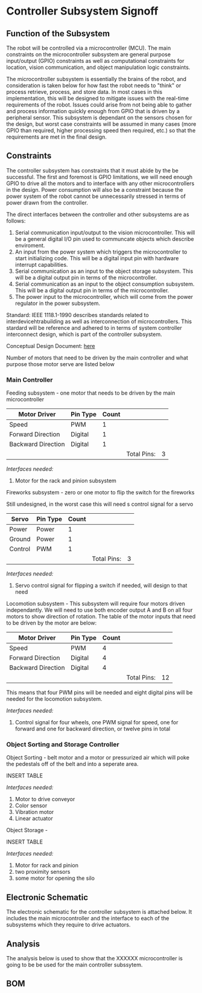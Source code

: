# Controller Subsystem Signoff

## Function of the Subsystem

The robot will be controlled via a microcontroller (MCU). The main constraints on the microcontroller subsystem are general purpose input/output (GPIO) constraints as well as computational constraints for location, vision communication, and object manipulation logic constraints. 

The microcontroller subsystem is essentially the brains of the robot, and consideration is taken below for how fast the robot needs to "think" or process retrieve, process, and store data. In most cases in this implementation, this will be designed to mitigate issues with the real-time requirements of the robot. Issues could arise from not being able to gather and process information quickly enough from GPIO that is driven by a peripheral sensor. This subsystem is dependant on the sensors chosen for the design, but worst case constraints will be assumed in many cases (more GPIO than required, higher processing speed then required, etc.) so that the requirements are met in the final design. 

## Constraints

The controller subsystem has constraints that it must abide by the be successful. The first and foremost is GPIO limitations, we will need enough GPIO to drive all the motors and to interface with any other microcontrollers in the design. Power consumption will also be a constraint because the power system of the robot cannot be unnecessarily stressed in terms of power drawn from the controller. 

The direct interfaces between the controller and other subsystems are as follows:

1. Serial communication input/output to the vision microcontroller. This will be a general digital I/O pin used to communcate objects which describe enviroment.
2. An input from the power system which triggers the microcontroller to start initializing code. This will be a digital input pin with hardware interrupt capabilities. 
3. Serial communication as an input to the object storage subsystem. This will be a digital output pin in terms of the microcontroller. 
4. Serial communication as an input to the object consumption subsystem. This will be a digital output pin in terms of the microcontroller.
5. The power input to the microcontroller, which will come from the power regulator in the power subsystem.  

Standard: IEEE 1118.1-1990 describes standards related to interdevicehtrabuilding as well as interconnection of microcontrollers. This stardard will be reference and adhered to in terms of system controller interconnect design, which is part of the controller subsystem. 

Conceptual Design Document: [here](https://github.com/nathan-gardner/CapstoneRepo/blob/main/Reports/Team2_ConceptualDesignandPlanningFinal.pdf)

Number of motors that need to be driven by the main controller and what purpose those motor serve are listed below

### Main Controller

Feeding subsystem - one motor that needs to be driven by the main microcontroller

| Motor Driver       | Pin Type | Count |             |   |
|--------------------|----------|-------|-------------|---|
| Speed              | PWM      | 1     |             |   |
| Forward Direction  | Digital  | 1     |             |   |
| Backward Direction | Digital  | 1     |             |   |
|                    |          |       | Total Pins: | 3 |

_Interfaces needed:_ 
1. Motor for the rack and pinion subsystem

Fireworks subsystem - zero or one motor to flip the switch for the fireworks

Still undesigned, in the worst case this will need s control signal for a servo

| Servo   | Pin Type | Count |             |   |
|---------|----------|-------|-------------|---|
| Power   | Power    | 1     |             |   |
| Ground  | Power    | 1     |             |   |
| Control | PWM      | 1     |             |   |
|         |          |       | Total Pins: | 3 |

_Interfaces needed:_ 
1. Servo control signal for flipping a switch if needed, will design to that need 

Locomotion subsystem - This subsystem will require four motors driven independantly. We will need to use both encoder output A and B on all four motors to show direction of rotation. The table of the motor inputs that need to be driven by the motor are below:

| Motor Driver       | Pin Type | Count |             |    |
|--------------------|----------|-------|-------------|----|
| Speed              | PWM      | 4     |             |    |
| Forward Direction  | Digital  | 4     |             |    |
| Backward Direction | Digital  | 4     |             |    |
|                    |          |       | Total Pins: | 12 |

This means that four PWM pins will be needed and eight digital pins will be needed for the locomotion subsystem. 

_Interfaces needed:_ 
1. Control signal for four wheels, one PWM signal for speed, one for forward and one for backward direction, or twelve pins in total

### Object Sorting and Storage Controller

Object Sorting - belt motor and a motor or pressurized air which will poke the pedestals off of the belt and into a seperate area.

INSERT TABLE

_Interfaces needed:_ 
1. Motor to drive conveyor 
2. Color sensor
3. Vibration motor
4. Linear actuator

Object Storage - 

INSERT TABLE

_Interfaces needed:_ 
1. Motor for rack and pinion
2. two proximity sensors
3. some motor for opening the silo

## Electronic Schematic 

The electronic schematic for the controller subsystem is attached below. It includes the main microcontroller and the interface to each of the subsystems which they require to drive actuators. 

## Analysis

The analysis below is used to show that the XXXXXX microcontroller is going to be be used for the main controller subssytem.

## BOM
